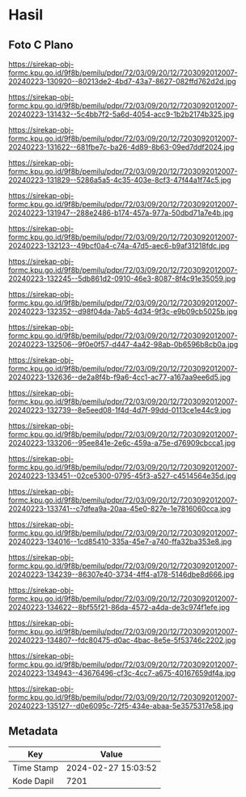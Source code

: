 # Hasil

## Foto C Plano

https://sirekap-obj-formc.kpu.go.id/9f8b/pemilu/pdpr/72/03/09/20/12/7203092012007-20240223-130920--80213de2-4bd7-43a7-8627-082ffd762d2d.jpg

https://sirekap-obj-formc.kpu.go.id/9f8b/pemilu/pdpr/72/03/09/20/12/7203092012007-20240223-131432--5c4bb7f2-5a6d-4054-acc9-1b2b2174b325.jpg

https://sirekap-obj-formc.kpu.go.id/9f8b/pemilu/pdpr/72/03/09/20/12/7203092012007-20240223-131622--681fbe7c-ba26-4d89-8b63-09ed7ddf2024.jpg

https://sirekap-obj-formc.kpu.go.id/9f8b/pemilu/pdpr/72/03/09/20/12/7203092012007-20240223-131829--5286a5a5-4c35-403e-8cf3-47f44a1f74c5.jpg

https://sirekap-obj-formc.kpu.go.id/9f8b/pemilu/pdpr/72/03/09/20/12/7203092012007-20240223-131947--288e2486-b174-457a-977a-50dbd71a7e4b.jpg

https://sirekap-obj-formc.kpu.go.id/9f8b/pemilu/pdpr/72/03/09/20/12/7203092012007-20240223-132123--49bcf0a4-c74a-47d5-aec6-b9af31218fdc.jpg

https://sirekap-obj-formc.kpu.go.id/9f8b/pemilu/pdpr/72/03/09/20/12/7203092012007-20240223-132245--5db861d2-0910-46e3-8087-8f4c91e35059.jpg

https://sirekap-obj-formc.kpu.go.id/9f8b/pemilu/pdpr/72/03/09/20/12/7203092012007-20240223-132352--d98f04da-7ab5-4d34-9f3c-e9b09cb5025b.jpg

https://sirekap-obj-formc.kpu.go.id/9f8b/pemilu/pdpr/72/03/09/20/12/7203092012007-20240223-132506--9f0e0f57-d447-4a42-98ab-0b6596b8cb0a.jpg

https://sirekap-obj-formc.kpu.go.id/9f8b/pemilu/pdpr/72/03/09/20/12/7203092012007-20240223-132636--de2a8f4b-f9a6-4cc1-ac77-a167aa9ee6d5.jpg

https://sirekap-obj-formc.kpu.go.id/9f8b/pemilu/pdpr/72/03/09/20/12/7203092012007-20240223-132739--8e5eed08-1f4d-4d7f-99dd-0113ce1e44c9.jpg

https://sirekap-obj-formc.kpu.go.id/9f8b/pemilu/pdpr/72/03/09/20/12/7203092012007-20240223-133206--95ee841e-2e6c-459a-a75e-d76909cbcca1.jpg

https://sirekap-obj-formc.kpu.go.id/9f8b/pemilu/pdpr/72/03/09/20/12/7203092012007-20240223-133451--02ce5300-0795-45f3-a527-c4514564e35d.jpg

https://sirekap-obj-formc.kpu.go.id/9f8b/pemilu/pdpr/72/03/09/20/12/7203092012007-20240223-133741--c7dfea9a-20aa-45e0-827e-1e7816060cca.jpg

https://sirekap-obj-formc.kpu.go.id/9f8b/pemilu/pdpr/72/03/09/20/12/7203092012007-20240223-134016--1cd85410-335a-45e7-a740-ffa32ba353e8.jpg

https://sirekap-obj-formc.kpu.go.id/9f8b/pemilu/pdpr/72/03/09/20/12/7203092012007-20240223-134239--86307e40-3734-4ff4-a178-5146dbe8d666.jpg

https://sirekap-obj-formc.kpu.go.id/9f8b/pemilu/pdpr/72/03/09/20/12/7203092012007-20240223-134622--8bf55f21-86da-4572-a4da-de3c974f1efe.jpg

https://sirekap-obj-formc.kpu.go.id/9f8b/pemilu/pdpr/72/03/09/20/12/7203092012007-20240223-134807--fdc80475-d0ac-4bac-8e5e-5f53746c2202.jpg

https://sirekap-obj-formc.kpu.go.id/9f8b/pemilu/pdpr/72/03/09/20/12/7203092012007-20240223-134943--43676496-cf3c-4cc7-a675-40167659df4a.jpg

https://sirekap-obj-formc.kpu.go.id/9f8b/pemilu/pdpr/72/03/09/20/12/7203092012007-20240223-135127--d0e6095c-72f5-434e-abaa-5e3575317e58.jpg


## Metadata

| Key        | Value               |
| ---------- | ------------------- |
| Time Stamp | 2024-02-27 15:03:52 |
| Kode Dapil | 7201                |



